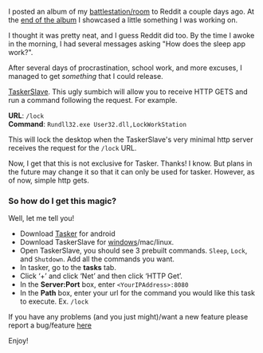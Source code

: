I posted an album of my [battlestation/room](http://www.reddit.com/r/battlestations/comments/2eco5x/i_like_red_white_and_black/) to Reddit a couple days ago. At the [end of the album](http://i.imgur.com/230L5BK.gif) I showcased a little something I was working on. 

I thought it was pretty neat, and I guess Reddit did too. By the time I awoke in the morning, I had several messages asking "How does the sleep app work?". 

After several days of procrastination, school work, and more excuses, I managed to get _something_ that I could release. 

[TaskerSlave](https://github.com/headdetect/TaskerSlave). This ugly sumbich will allow you to receive HTTP GETS and run a command following the request. For example. 

**URL**: `/lock`  
**Command**: `Rundll32.exe User32.dll,LockWorkStation`

This will lock the desktop when the TaskerSlave's very minimal http server receives the request for the `/lock` URL. 

Now, I get that this is not exclusive for Tasker. Thanks! I know. But plans in the future may change it so that it can only be used for tasker. However, as of now, simple http gets.

### So how do I get this magic?

Well, let me tell you!

- Download [Tasker](https://play.google.com/store/apps/details?id=net.dinglisch.android.taskerm&hl=en) for android
- Download TaskerSlave for [windows](https://github.com/headdetect/TaskerSlave/releases/download/v1.0/win.zip)/mac/linux.
- Open TaskerSlave, you should see 3 prebuilt commands. `Sleep`, `Lock`, and `Shutdown`. Add all the commands you want.
- In tasker, go to the **tasks** tab.
- Click ‘+’ and click ‘Net’ and then click ‘HTTP Get’. 
- In the **Server:Port** box, enter `<YourIPAddress>:8080`
- In the **Path** box, enter your url for the command you would like this task to execute. Ex. `/lock`

If you have any problems (and you just might)/want a new feature please report a bug/feature [here](https://github.com/headdetect/TaskerSlave/issues)

Enjoy!
